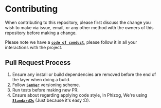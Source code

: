 # Contributing
When contributing to this repository, please first discuss the change you wish to make via issue, email, or any other method with the owners of this repository before making a change.

Please note we have a [**`code of conduct`**][coc], please follow it in all your interactions with the project.

## Pull Request Process
1. Ensure any install or build dependencies are removed before the end of the layer when doing a build.
2. Follow [**`SemVer`**][semver] versioning scheme.
3. Run tests before making new PR.
4. Ensure about regarding applying code style, In Phizog, We're using [**`StandardJs`**][sjs] (Just because it's easy :D).


[coc]: http://github.com/phizog/phizog/CODE_OF_CONDUCT.md
[semver]: http://semver.org/
[sjs]: https://standardjs.com/
